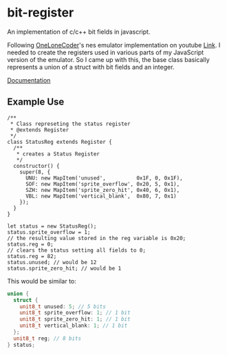 # bit-register
An implementation of c/c++ bit fields in javascript.

Following [OneLoneCoder](https://github.com/OneLoneCoder)'s nes emulator implementation on youtube [Link](https://www.youtube.com/watch?v=-THeUXqR3zY). I needed to create the registers used in various parts of my JavaScript version of the emulator.
So I came up with this, the base class basically represents a union of a struct with bit fields and an integer.

[Documentation](https://tweety79rw.github.io/bit-register/)

## Example Use
```JS
/**
 * Class represeting the status register
 * @extends Register
 */
class StatusReg extends Register {  
  /**
   * creates a Status Register
   */
  constructor() {
    super(8, {
      UNU: new MapItem('unused',          0x1F, 0, 0x1F),
      SOF: new MapItem('sprite_overflow', 0x20, 5, 0x1),
      SZH: new MapItem('sprite_zero_hit', 0x40, 6, 0x1),
      VBL: new MapItem('vertical_blank',  0x80, 7, 0x1)
    });
  }
}

let status = new StatusReg();
status.sprite_overflow = 1;
// the resulting value stored in the reg variable is 0x20;
status.reg = 0;
// clears the status setting all fields to 0;
status.reg = 82;
status.unused; // would be 12 
status.sprite_zero_hit; // would be 1
```
This would be similar to:
```c++
union {
  struct {
    unit8_t unused: 5; // 5 bits
    unit8_t sprite_overflow: 1; // 1 bit
    unit8_t sprite_zero_hit: 1; // 1 bit
    unit8_t vertical_blank: 1; // 1 bit
  };
  unit8_t reg; // 8 bits
} status;
```
